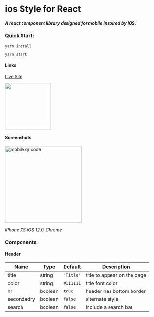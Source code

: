 # ios Style for React

#####  A react component library designed for mobile inspired by iOS.

###  Quick Start:

``` yarn install ```

``` yarn start ```

#### Links
[Live Site](http://react-ios-ui-kit.herokuapp.com/)

<img src="README/qr.png" width="150" height="150">
<br>

#### Screenshots
<img alt="mobile qr code" src="README/combined-01-72ppi.png" width="250">

*iPhone XS iOS 12.0, Chrome* 

### Components
#### Header

| Name         | Type    | Default | Description |
| ------------ | ------- | ------- | ----------- |
| title | string | `'Title'` | title to appear on the page |
| color | string | `#111111` | title font color |
| hr | boolean | `true` | header has bottom border |
| secondadry | boolean | `false` | alternate style |
| search | boolean | `false` | include a search bar |
